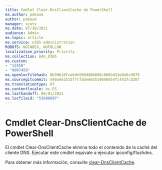 ```yaml
---
title: Cmdlet Clear-DnsClientCache de PowerShell
ms.author: pebaum
author: pebaum
manager: scotv
ms.date: 07/30/2021
audience: Admin
ms.topic: article
ms.service: o365-administration
ROBOTS: NOINDEX, NOFOLLOW
localization_priority: Priority
ms.collection: Adm_O365
ms.custom:
- "12458"
- "9007450"
ms.openlocfilehash: 8b99b18fce6de500dd0b808c866b433e8e6c0970
ms.sourcegitcommit: 540a4e2515f7cfddee65519046454fc4437cd287
ms.translationtype: HT
ms.contentlocale: es-ES
ms.lasthandoff: 08/01/2021
ms.locfileid: "53689697"
---
```

# <a name="powershell-clear-dnsclientcache-cmdlet"></a>Cmdlet Clear-DnsClientCache de PowerShell

El cmdlet Clear-DnsClientCache elimina todo el contenido de la caché del cliente DNS. Ejecutar este cmdlet equivale a ejecutar ipconfig/flushdns.

Para obtener más información, consulte [clear-DnsClientCache](/powershell/module/dnsclient/clear-dnsclientcache?view=windowsserver2019-ps).